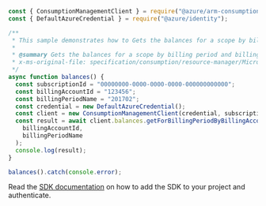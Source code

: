 ```javascript
const { ConsumptionManagementClient } = require("@azure/arm-consumption");
const { DefaultAzureCredential } = require("@azure/identity");

/**
 * This sample demonstrates how to Gets the balances for a scope by billing period and billingAccountId. Balances are available via this API only for May 1, 2014 or later.
 *
 * @summary Gets the balances for a scope by billing period and billingAccountId. Balances are available via this API only for May 1, 2014 or later.
 * x-ms-original-file: specification/consumption/resource-manager/Microsoft.Consumption/stable/2021-10-01/examples/BalancesByBillingAccountForBillingPeriod.json
 */
async function balances() {
  const subscriptionId = "00000000-0000-0000-0000-000000000000";
  const billingAccountId = "123456";
  const billingPeriodName = "201702";
  const credential = new DefaultAzureCredential();
  const client = new ConsumptionManagementClient(credential, subscriptionId);
  const result = await client.balances.getForBillingPeriodByBillingAccount(
    billingAccountId,
    billingPeriodName
  );
  console.log(result);
}

balances().catch(console.error);
```

Read the [SDK documentation](https://github.com/Azure/azure-sdk-for-js/blob/%40azure%2Farm-consumption_9.0.1/sdk/consumption/arm-consumption/README.md) on how to add the SDK to your project and authenticate.
